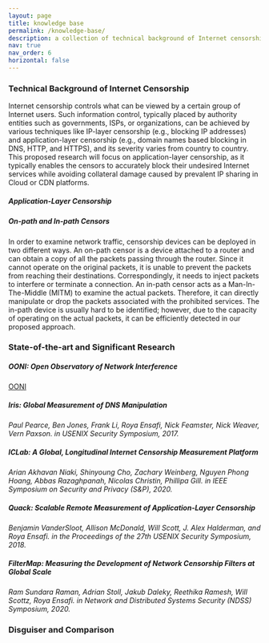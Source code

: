 ```yaml
---
layout: page
title: knowledge base
permalink: /knowledge-base/
description: a collection of technical background of Internet censorship.
nav: true
nav_order: 6
horizontal: false
---
```

### Technical Background of Internet Censorship

Internet censorship controls what can be viewed by a certain group of Internet users. Such information control, typically placed by authority entities such as governments, ISPs, or organizations, can be achieved by various techniques like IP-layer censorship (e.g., blocking IP addresses) and application-layer censorship (e.g., domain names based blocking in DNS, HTTP, and HTTPS), and its severity varies from country to country. This proposed research will focus on application-layer censorship, as it typically enables the censors to accurately block their undesired Internet services while avoiding collateral damage caused by prevalent IP sharing in Cloud or CDN platforms. 

##### Application-Layer Censorship

##### On-path and In-path Censors
In order to examine network traffic, censorship devices can be deployed in two different ways. An on-path censor is a device attached to a router and can obtain a copy of all the packets passing through the router. Since it cannot operate on the original packets, it is unable to prevent the packets from reaching their destinations. Correspondingly, it needs to inject packets to interfere or terminate a connection. An in-path censor acts as a Man-In-The-Middle (MITM) to examine the actual packets. Therefore, it can directly manipulate or drop the packets associated with the prohibited services. The in-path device is usually hard to be identified; however, due to the capacity of operating on the actual packets, it can be efficiently detected in our proposed approach.

### State-of-the-art and Significant Research

##### OONI: Open Observatory of Network Interference
[OONI](https://ooni.org/) 

##### Iris: Global Measurement of DNS Manipulation
*Paul Pearce, Ben Jones, Frank Li, Roya Ensafi, Nick Feamster, Nick Weaver, Vern Paxson. in USENIX Security Symposium, 2017.*

##### ICLab: A Global, Longitudinal Internet Censorship Measurement Platform

*Arian Akhavan Niaki, Shinyoung Cho, Zachary Weinberg, Nguyen Phong Hoang, Abbas Razaghpanah, Nicolas Christin, Phillipa Gill. in IEEE Symposium on Security and Privacy (S&P), 2020.*

##### Quack: Scalable Remote Measurement of Application-Layer Censorship

*Benjamin VanderSloot, Allison McDonald, Will Scott, J. Alex Halderman, and Roya Ensafi. in the Proceedings of the 27th USENIX Security Symposium, 2018.*

##### FilterMap: Measuring the Development of Network Censorship Filters at Global Scale
*Ram Sundara Raman, Adrian Stoll, Jakub Daleky, Reethika Ramesh, Will Scottz, Roya Ensafi. in Network and Distributed Systems Security (NDSS) Symposium, 2020.*

### Disguiser and Comparison
